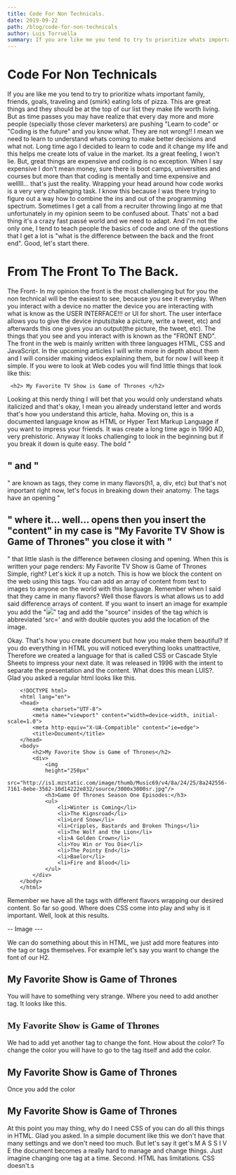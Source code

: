 ```yaml
---
title: Code For Non Technicals.
date: 2019-09-22
path: /blog/code-for-non-technicals
author: Luis Torruella
summary: If you are like me you tend to try to prioritize whats important family, friends,  goals, traveling and (smirk) eating lots of pizza. This are great things and they should be at the top of our list they make life worth living. But as time passes you may have realize that every day more and more people (specially those clever marketers) are pushing "Learn to code" or "Coding is the future" and you know what. They are not wrong!!
---
```



# Code For Non Technicals

If you are like me you tend to try to prioritize whats important family, friends,  goals, traveling and (smirk) eating lots of pizza. This are great things and they should be at the top of our list they make life worth living. But as time passes you may have realize that every day more and more people (specially those clever marketers) are pushing "Learn to code" or "Coding is the future" and you know what. They are not wrong!! I mean we need to learn to understand whats coming to make better decisions and what not. Long time ago I decided to learn to code and it change my life and this helps me create lots of value in the market. Its a great feeling, I won't lie. But, great things are expensive and coding is no exception. When I say expensive I don't mean money, sure there is boot camps, universities and courses but more than that coding is mentally and time expensive and welllll... that's just the reality. Wrapping your head around how code works is a very very challenging task. I know this because I was there trying to figure out a way how to combine the ins and out of the programming spectrum. Sometimes I get a call from a recruiter throwing lingo at me that unfortunately in my opinion seem to be confused about. Thats' not a bad thing it's a crazy fast passé world and we need to adapt. And I'm not the only one, I tend to teach people the basics of code and one of the questions that I get a lot is "what is the difference between the back and the front end". Good, let's start there.

# From The Front To The Back.
The Front- In my opinion the front is the most challenging but for you the non technical will be the easiest to see, because you see it everyday. When you interact with a device no matter the device you are interacting with what is know as the USER INTERFACE!!! or UI for short. The user interface allows you to give the device inputs(take a picture, write a tweet, etc) and afterwards this one gives you an output(the picture, the tweet, etc). The things that you see and you interact with is known as the "FRONT END". The front in the web is mainly written with three languages HTML, CSS and JavaScript. In the upcoming articles I will write more in depth about them and I will consider making videos explaining them, but for now I will keep it simple. If you were to look at Web codes you will find little things that look like this:

	 <h2> My Favorite TV Show is Game of Thrones </h2>
	
Looking at this nerdy thing I will bet that you would only understand whats italicized and that's okay, I mean you already understand letter and words that's how you understand this article, haha. Moving on, this is a documented language know as HTML or Hyper Text Markup Language if you want to impress your friends. It was create a long time ago in 1990 AD, very prehistoric. Anyway it looks challenging to look in the beginning but if you break it down is quite easy. The bold "<h2>" and "</h2>" are known as tags, they come in many flavors(h1, a, div, etc) but that's not important right now, let's focus in breaking down their anatomy. The tags have an opening "<h2>" where it... well... opens then you insert the "content" in my case is "My Favorite TV Show is Game of Thrones" you close it with "</h2>" that little slash is the difference between closing and opening. When this is written your page renders:
My Favorite TV Show is Game of Thrones
Simple, right? Let's kick it up a notch. This is how we block the content on the web using this tags. You can add an array of content from text to images to anyone on the world with this language. Remember when I said that they came in many flavors? Well those flavors is what allows us to add said difference arrays of content. If you want to insert an image for example you add the "<img src="http://imagesource.location.com">" tag and add the "source" insides of the tag which is  abbreviated 'src=' and with double quotes you add the location of the image.

Okay. That's how you create document but how you make them beautiful? If you do everything in HTML you will noticed everything looks unattractive, Therefore we created a language for that is called CSS or Cascade Style Sheets to impress your next date. It was released in 1996 with the intent to separate the presentation and the content. What does this mean LUIS?. Glad you asked a regular html looks like this.


```
	<!DOCTYPE html>
	<html lang="en">
	<head>
	    <meta charset="UTF-8">
	    <meta name="viewport" content="width=device-width, initial-scale=1.0">
	    <meta http-equiv="X-UA-Compatible" content="ie=edge">
	    <title>Document</title>
	</head>
	<body>
	    <h2>My Favorite Show is Game of Thrones</h2>
	    <div>
	        <img
	        height="250px"
	         src="http://is1.mzstatic.com/image/thumb/Music69/v4/8a/24/25/8a242556-7161-8ebe-3562-10d14222e832/source/3000x3000sr.jpg"/>
	        <h3>Game Of Thrones Season One Episodes:</h3>
	        <ul>
	            <li>Winter is Coming</li>
	            <li>The Kignsroad</li>
	            <li>Lord Snow</li>
	            <li>Cripples, Bastards and Broken Things</li>
	            <li>The Wolf and the Lion</li>
	            <li>A Golden Crown</li>
	            <li>You Win or You Die</li>
	            <li>The Pointy End</li>
	            <li>Baelor</li>
	            <li>Fire and Blood</li>
	        </ul>
	    </div>
	</body>
	</html> 
```


Remember we have all the tags with different flavors wrapping our desired content. So far so good. Where does CSS come into play and why is it important. Well, look at this results.

-- Image ---

We can do something about this in HTML, we just add more features into the tag or tags themselves.
For example let's say you want to change the font of our H2.
<h2> My Favorite Show is Game of Thrones </h2>

You will have to something very strange. Where you need to add another tag. It looks like this.

<h2> <font face="verdana">My Favorite Show is Game of Thrones</font> </h2>

We had to add yet another tag to change the font. How about the color? 
To change the color you will have to go to the tag itself and add the color.

<h2> My Favorite Show is Game of Thrones </h2>

Once you add the color
<h2 color="red"> My Favorite Show is Game of Thrones </h2>

At this point you may thing, why do I need CSS of you can do all this things in HTML. Glad you asked. In a simple document like this we don't have that many settings and we don't need too much. But let's say it get's M A S S I V E the document becomes a really hard to manage and change things. Just imagine changing one tag at a time. Second. HTML has limitations. CSS doesn't.s